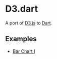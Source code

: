 D3.dart
=======

A port of [D3.js](http://d3js.org/) to [Dart](https://www.dartlang.org/).

Examples
--------

- [Bar Chart I](http://bl.ocks.org/rwl/8810847)
